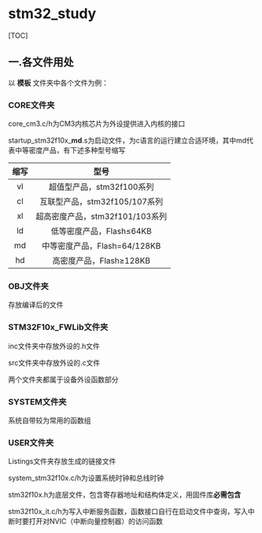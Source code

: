 # stm32_study
<!-- stm32自学笔记 -->

[TOC]



## 一.各文件用处

以 **模板** 文件夹中各个文件为例：

### CORE文件夹

core_cm3.c/h为CM3内核芯片为外设提供进入内核的接口

startup_stm32f10x_**md**.s为启动文件，为c语言的运行建立合适环境，其中md代表中等密度产品，有下述多种型号缩写

| 缩写 |              型号               |
| :--: | :-----------------------------: |
|  vl  |    超值型产品，stm32f100系列    |
|  cl  |  互联型产品，stm32f105/107系列  |
|  xl  | 超高密度产品，stm32f101/103系列 |
|  ld  |    低等密度产品，Flash≤64KB     |
|  md  |  中等密度产品，Flash=64/128KB   |
|  hd  |     高密度产品，Flash≥128KB     |

### OBJ文件夹

存放编译后的文件

### STM32F10x_FWLib文件夹

inc文件夹中存放外设的.h文件

src文件夹中存放外设的.c文件

两个文件夹都属于设备外设函数部分

### SYSTEM文件夹

系统自带较为常用的函数组

### USER文件夹

Listings文件夹存放生成的链接文件

system_stm32f10x.c/h为设置系统时钟和总线时钟

stm32f10x.h为底层文件，包含寄存器地址和结构体定义，用固件库**必需包含**

stm32f10x_it.c/h为写入中断服务函数，函数接口自行在启动文件中查询，写入中断时要打开对NVIC（中断向量控制器）的访问函数

